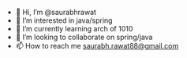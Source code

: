- 👋 Hi, I’m @saurabhrawat
- 👀 I’m interested in java/spring
- 🌱 I’m currently learning arch of 1010
- 💞️ I’m looking to collaborate on spring/java
- 📫 How to reach me saurabh.rawat88@gmail.com

<!---
saurabhrawat/saurabhrawat is a ✨ special ✨ repository because its `README.md` (this file) appears on your GitHub profile.
You can click the Preview link to take a look at your changes.
--->
